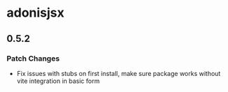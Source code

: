 # adonisjsx

## 0.5.2

### Patch Changes

- Fix issues with stubs on first install, make sure package works without vite integration in basic form
